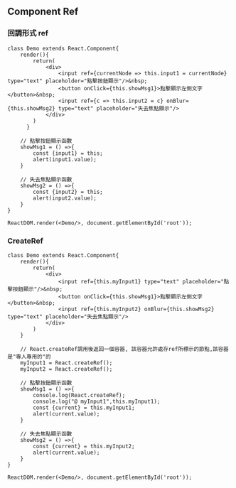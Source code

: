 ## Component Ref
### 回調形式 ref
	class Demo extends React.Component{
	    render(){
	        return(
	            <div>
	                <input ref={currentNode => this.input1 = currentNode} type="text" placeholder="點擊按鈕顯示"/>&nbsp;
	                <button onClick={this.showMsg1}>點擊顯示左側文字</button>&nbsp;
	                <input ref={c => this.input2 = c} onBlur={this.showMsg2} type="text" placeholder="失去焦點顯示"/>
	            </div>
	        )
	      }
	    
	    // 點擊按鈕顯示函數
	    showMsg1 = () =>{
	        const {input1} = this;
	        alert(input1.value);
	    }
	
	    // 失去焦點顯示函數
	    showMsg2 = () =>{
	        const {input2} = this;
	        alert(input2.value);
	    }
	}
	
	ReactDOM.render(<Demo/>, document.getElementById('root'));

### CreateRef
	class Demo extends React.Component{
	    render(){
	        return(
	            <div>
	                <input ref={this.myInput1} type="text" placeholder="點擊按鈕顯示"/>&nbsp;
	                <button onClick={this.showMsg1}>點擊顯示左側文字</button>&nbsp;
	                <input ref={this.myInput2} onBlur={this.showMsg2} type="text" placeholder="失去焦點顯示"/>
	            </div>
	        )
	    }
	
	    // React.createRef調用後返回一個容器, 該容器允許處存ref所標示的節點,該容器是"專人專用的"的 
	    myInput1 = React.createRef();
	    myInput2 = React.createRef();
	
	    // 點擊按鈕顯示函數
	    showMsg1 = () =>{
	        console.log(React.createRef);
	        console.log("@ myInput1",this.myInput1);
	        const {current} = this.myInput1;
	        alert(current.value);
	    }
	
	    // 失去焦點顯示函數
	    showMsg2 = () =>{
	        const {current} = this.myInput2;
	        alert(current.value);
	    }
	}
	
	ReactDOM.render(<Demo/>, document.getElementById('root'));